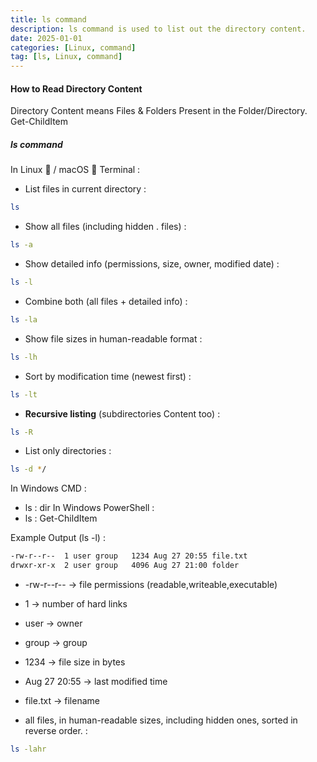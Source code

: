 ```yaml
---
title: ls command
description: ls command is used to list out the directory content.
date: 2025-01-01
categories: [Linux, command]
tag: [ls, Linux, command]
---
```


#### How to Read Directory Content
Directory Content means Files & Folders Present in the Folder/Directory.
Get-ChildItem
##### **ls** command

In Linux 🐧 / macOS 🍎 Terminal
: 

- List files in current directory
: 
```bash
ls
```

- Show all files (including hidden . files)
: 
```bash
ls -a
```
- Show detailed info (permissions, size, owner, modified date)
: 
```bash
ls -l
```
- Combine both (all files + detailed info)
: 
```bash
ls -la
```
- Show file sizes in human-readable format
: 
```bash
ls -lh
```
- Sort by modification time (newest first)
: 
```bash
ls -lt
```
- **Recursive listing** (subdirectories Content too)
: 
```bash
ls -R
```
- List only directories
: 
```bash
ls -d */
```


In Windows CMD
: 
- ls : dir
In Windows PowerShell
: 
- ls : Get-ChildItem

Example Output (ls -l)
: 
```bash
-rw-r--r--  1 user group   1234 Aug 27 20:55 file.txt
drwxr-xr-x  2 user group   4096 Aug 27 21:00 folder
```
- -rw-r--r-- → file permissions (readable,writeable,executable)
- 1 → number of hard links
- user → owner
- group → group
- 1234 → file size in bytes
- Aug 27 20:55 → last modified time
- file.txt → filename

- all files, in human-readable sizes, including hidden ones, sorted in reverse order.
: 
```bash
ls -lahr
```
